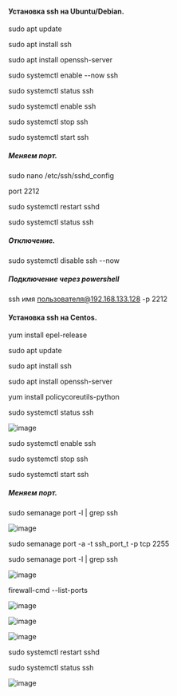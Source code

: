 #### Установка ssh на Ubuntu/Debian.

sudo apt update 

sudo apt install ssh

sudo apt install openssh-server

sudo systemctl enable --now ssh

sudo systemctl status ssh

sudo systemctl enable ssh

sudo systemctl stop ssh

sudo systemctl start ssh

##### Меняем порт.

sudo nano /etc/ssh/sshd_config

port 2212

sudo systemctl restart sshd

sudo systemctl status ssh


##### Отключение.

sudo systemctl disable ssh --now

##### Подключение через powershell
ssh имя пользователя@192.168.133.128 -p 2212

#### Установка ssh на Centos.

yum install epel-release

sudo apt update

sudo apt install ssh

sudo apt install openssh-server

yum install policycoreutils-python

sudo systemctl status ssh

![image](https://github.com/tvgVita69/Linux_begin/assets/98489171/af7833c7-e519-4753-82e9-7c87c1c7f558)

sudo systemctl enable ssh

sudo systemctl stop ssh

sudo systemctl start ssh

##### Меняем порт.

sudo semanage port -l | grep ssh

![image](https://github.com/tvgVita69/Linux_begin/assets/98489171/0c7e9c1e-4273-4aeb-8137-816871efeb12)

sudo semanage port -a -t ssh_port_t -p tcp 2255

sudo semanage port -l | grep ssh

![image](https://github.com/tvgVita69/Linux_begin/assets/98489171/7fcbf9ee-d3f5-4cc2-9286-43fa8f565018)

firewall-cmd --list-ports

![image](https://github.com/tvgVita69/Linux_begin/assets/98489171/43958ecf-0e17-4084-aeb9-610c95dee388)

![image](https://github.com/tvgVita69/Linux_begin/assets/98489171/ce03d1a9-4fce-4e8a-b1c2-f407cd0c6024)


![image](https://github.com/tvgVita69/Linux_begin/assets/98489171/6851e5ab-04b6-4c79-89bf-900713ccc405)

sudo systemctl restart sshd

sudo systemctl status ssh

![image](https://github.com/tvgVita69/Linux_begin/assets/98489171/6f4c6393-e37c-47ca-b019-077c38d5087d)



